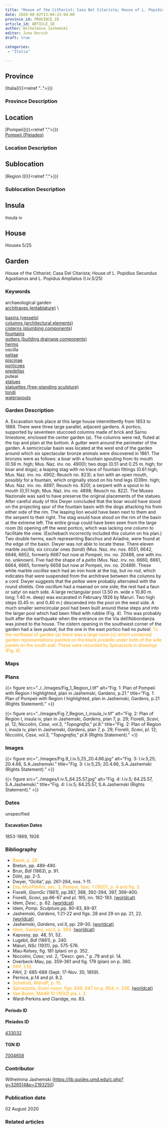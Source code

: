 ```yaml
---
title: "House of the Citharist; Casa Del Citarista; House of L. Popidius Secundus Agustianus and L. Popidus Ampliatus (I.iv.5/25)"
date: 2020-08-02T13:04:23-04:00
province_id: PROVINCE_ID
article_id: ARTICLE_ID
author: Wilhelmina Jashemski
editor: June Dorsch
draft: true

categories:
 - "Italia"

---
```


## Province

[Italia]({{<relref "..">}})

### Province Description

<!-- DESCRIPTION -->


## Location

[Pompeii]({{<relref ".">}}) \
[Pompeii (Pleiades)](https://pleiades.stoa.org/places/433032)

### Location Description

<!-- LEAVE THIS BLANK FOR NOW -->

## Sublocation

[Region I]({{<relref ".">}})

### Sublocation Description

<!-- DESCRIPTION -->

## Insula

Insula iv

## House

Houses 5/25

## Garden

House of the Citharist; Casa Del Citarista; House of L. Popidius Secundus Agustianus and L.
Popidus Ampliatus (I.iv.5/25)

### Keywords

archaeological garden \
[architraves (entablature)](http://vocab.getty.edu/page/aat/300001780) \

[basins (vessels)](http://vocab.getty.edu/page/aat/300045614) \
[columns (architectural elements)](http://vocab.getty.edu/page/aat/300001571) \
[cisterns (plumbing components)](http://vocab.getty.edu/page/aat/300052558) \
[fountains](http://vocab.getty.edu/page/aat/300006179) \
[gutters (building drainage components)](http://vocab.getty.edu/page/aat/300052565) \
[herms](http://vocab.getty.edu/page/aat/300047170) \
oscilla \
[peltae](http://vocab.getty.edu/page/aat/300213495) \
[piscinae]( http://vocab.getty.edu/page/aat/300375619) \
[porticoes](http://vocab.getty.edu/page/aat/300004145) \
[predellas](http://vocab.getty.edu/page/aat/300003745) \
puteal \
[statues](http://vocab.getty.edu/page/aat/300047600) \
[statuettes (free-standing sculpture)](http://vocab.getty.edu/page/aat/300312262) \
[tondi](http://vocab.getty.edu/page/aat/300033622) \
[waterspouts](http://vocab.getty.edu/page/aat/300248603)

### Garden Description

A. Excavation took place at this large house intermittently from 1853 to 1869. There were three large parallel, adjacent gardens. A portico, supported by seventeen stuccoed columns made of brick and Sarno limestone, enclosed the center garden (a). The columns were red, fluted at the top and plain at the bottom. A gutter went around the perimeter of the garden. A semicircular basin was located at the west end of the garden around which six spectacular bronze animals were discovered in 1861. The bronzes were as follows: a boar with a fountain spouting from its mouth (0.56 m. high; Mus. Naz. inv. no. 4900); two dogs (0.51 and 0.25 m. high; for boar and dogs); a leaping stag with no trace of fountain fittings (0.61 high; Mus. Naz. inv. no. 4902; Reusch no. 823); a lion with an open mouth, possibly for a fountain, which originally stood on his hind legs (039m. high; Mus. Naz. inv. no. 4897; Reusch no. 820); a serpent with a spout in its mouth (0,51 high; Mus. Naz. inv. no. 4898; Reusch no. 822). The Museo Nazionale was said to have preserve the original placements of the statues. After careful study of this Dwyer concluded that the boar would have stood on the projecting spur of the fountain basin with the dogs attacking his from either side of the rim. The leaping lion would have been next to them and the serpent to their right. The stag would have stood on the rim of the basin at the extreme left. The entire group could have been seen from the large room (b) opening off the west portico, which was lacking one column to facilitate the view. (Eschebach incorrectly included this column on his plan.) Two double herms, each representing Bacchus and Ariadne, were found at the edge of the basin. Dwyer was not able to locate these. There eleven marble *oscilla*, six circular ones (*tondi*) (Mus. Naz. inv. nos. 6551, 6642, 6646, 6652, formerly 6667 but now at Pompeii, inv. no. 20486, one with inv. no. unknown). Five had the shape of a *pelta* (Mus. Naz. inv. no. 6660, 6661, 6664, 6665, formerly 6658 but now at Pompeii, inv. no. 20489). These white marble *oscillae* each had an iron hook at the top, but no rod, which indicates that were suspended from the architrave between the columns by a cord. Dwyer suggests that the *peltae* were probably alternated with the round shields. One *oscillum* had a maenad on one side; the rest had a faun or satyr on each side. A large rectangular pool (3.50 m. wide x 10.80 m. long; 1.40 m. deep) was excavated in February 1926 by Maruri. Two high steps (0.45 m. and 0.40 m.) descended into the pool on the west side. A much smaller semicircular pool had been built around these steps and into the larger pool which had been filled with rubble (Fig. 4). This was probably built after the earthquake when the entrance on the Via dell’Abbondanza was joined to the house. The cistern opening in the southwest corner of the garden had a lave *puteal*, but the one in the east portico had no *puteal*. <span style="color:orange"> To the northeast of garden (a) there was a large room (c) which contained garden representations painted on the black *predella* under both of the side panels on the south wall. These were recorded by Spinazzola in drawings (Fig. 4). </span>

### Maps

<!--
OLD WAY (DO NOT USE)
![alt_text](../../images/image_name.ext)
*CAPTION*

NEW WAY ↓↓↓↓
{{< figure src="../../images/image_name.ext" alt="ALT_TEXT" title="CAPTION" >}}
-->

### Plans

{{< figure src="../../images/Fig_1_Region_I.tif" alt="Fig. 1: Plan of Pompeii with Region I highlighted, plan in Jashemski, Gardens, p.21." title="Fig. 1: Plan of Pompeii with Region I highlighted, plan in Jashemski, Gardens, p.21 (Rights Statement)." >}}

{{< figure src="../images/Fig.7_Region_I_insula_iv.tif" alt="Fig. 2: Plan of Region I, insula iv, plan in Jashemski, *Gardens*, plan 7, p. 29; Fiorelli, *Scavi*, pl. 12; Niccolini, *Case*, vol.3, “*Topografia*,” pl.8." title="Fig. 2: Plan of Region I, insula iv, plan in Jashemski, *Gardens*, plan 7, p. 29; Fiorelli, *Scavi*, pl. 12; Niccolini, *Case*, vol.3, “*Topografia*,” pl.8 (Rights Statement)." >}}

### Images

{{< figure src="../images/Fig.9_I.iv.5,25_20.4.66.jpg" alt="Fig. 3: I.iv.5,25; 20.4.66, S.A.Jashemski." title="Fig. 3: I.iv.5,25; 20.4.66, S.A.Jashemski (Rights Statement)." >}}

{{< figure src="../images/I.iv.5_64.25.57.jpg" alt="Fig. 4: I.iv.5; 64.25.57, S.A.Jashemski." title="Fig. 4: I.iv.5; 64.25.57, S.A.Jashemski (Rights Statement)." >}}

### Dates

unspecified

#### Excavation Dates

1853-1869, 1926

### Bibliography

* <span style="color:orange">  Baset, p. 26. </span>
* Breton, pp. 489-490.
* Brun, *BdI* (1863), p. 91.
* Döhl, pp. 2-3.
* Dwyer, “Ocilla”, pp. 261-264, nos. 1-11.
* <span style="color:orange"> Elia, *MonPittAnt*, sec. 3, Pompei, fasc. 1 (1937), p. 4 and fig. 3. </span>
* Fiorelli, *GiornSc* (1861), pp.387, 388, 392-394, 397, 399-400.
* Fiorelli, *Scavi*, pp.66-67 and pl. 165, nn. 182-183. [(worldcat)](http://www.worldcat.org/oclc/249024903)
* Idem, *Desc.*, p. 62. [(worldcat)](http://www.worldcat.org/oclc/908272023)
* Idem, *Pomp. Sculpture*,pp. 80-83, 89-97.
* Jashemski, *Gardens*, 1:21-22 and figs. 28 and 29 on pp. 21, 22. [(worldcat)](http://www.worldcat.org/oclc/884024123)
* Jashemski, *Gardens*, vol.II, pp. 29–30. [(worldcat)](http://www.worldcat.org/oclc/921816405)
* <span style="color:orange"> Idem, *Gardens*, vol.II, p. 394. [(worldcat)](http://www.worldcat.org/oclc/921816405)</span>
* Kapossy, pp. 48, 51, 52.
* Lugebil, *BdI* (1861), p. 240.
* Maiuri, *NSc* (1931), pp. 575-576.
* Mau-Kelsey, fig. 181 (plan) on p. 352.
* Niccolini, *Case*, vol. 2, “Descr. gen.,” p .79 and pl. 14.
* Overbeck-Mau, pp. 359-361 and fig. 179 (plan) on p. 360.
* <span style="color:orange"> *PPP*, 1:10. </span>
* *PAH*, 2: 685-688 (Sept. 17–Nov. 30, 1859).
* Pernice, p.14 and pl. 8.2.
* <span style="color:orange"> Schefold, *WändP*, p. 15. </span>
* <span style="color:orange"> Spinazzola, *Scavi nuovi*, figs. 646, 647 on p. 654, n. 336. [(worldcat)](http://www.worldcat.org/oclc/883858580)</span>
* <span style="color:orange"> Van Buren, MAAR 10 (1932) pls. I, 2.</span>
* Ward-Perkins and Claridge, no. 83.

#### Periodo ID

<!-- [PERIODO_ID](https://pleiades.stoa.org/places/PLEIADES_ID) -->

#### Pleiades ID

[433032](https://pleiades.stoa.org/places/433032)

#### TGN ID

[7004658](http://vocab.getty.edu/page/tgn/7004658)

### Contributor

Wilhelmina Jashemski (https://lib.guides.umd.edu/c.php?g=326514&p=2193250)

### Publication date

02 August 2020

### Related articles

<!-- Links to other related articles. Leave blank for now -->
